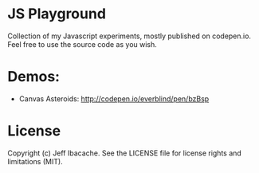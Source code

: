 JS Playground
=============
Collection of my Javascript experiments, mostly published on codepen.io. Feel free to use the source code as you wish.

Demos:
=============
* Canvas Asteroids: http://codepen.io/everblind/pen/bzBsp

License
=============
Copyright (c) Jeff Ibacache. See the LICENSE file for license rights and limitations (MIT).